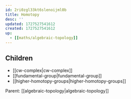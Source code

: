 ```yaml
---
id: 2ri0zgl33kt6slenoijml0b
title: Homotopy
desc: ''
updated: 1727527541612
created: 1727527541612
up:
  - [[maths/algebraic-topology]]
---
```


<!-- CHILDREN: auto-generated, do not edit -->

## Children
- [[cw-complex|cw-complex]]
- [[fundamental-group|fundamental-group]]
- [[higher-homotopy-groups|higher-homotopy-groups]]

<!-- /CHILDREN -->

<!-- PARENT: auto -->
Parent: [[algebraic-topology|algebraic-topology]]
<!-- /PARENT -->
